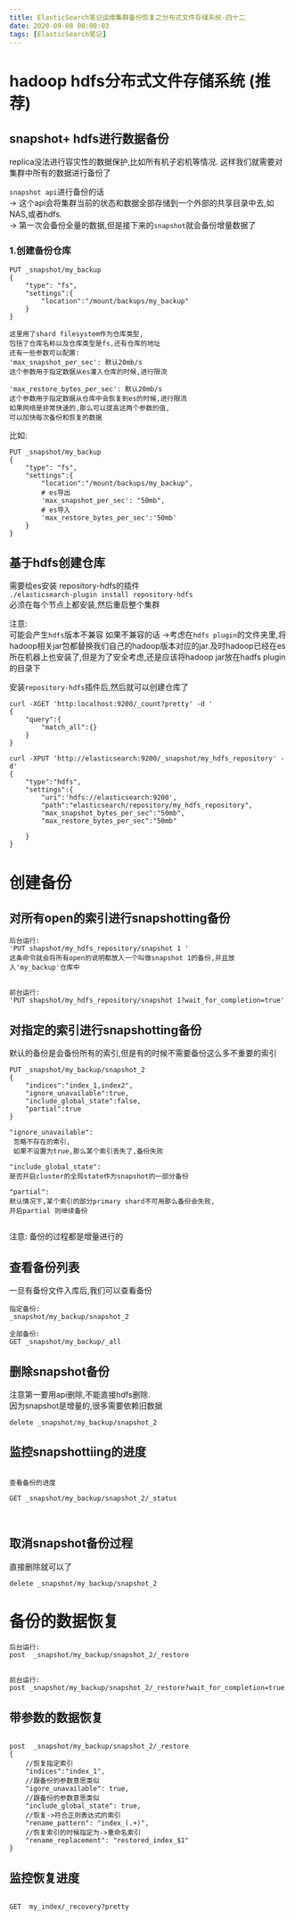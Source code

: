 ```yaml
---
title: ElasticSearch笔记运维集群备份恢复之分布式文件存储系统-四十二
date: 2020-09-08 00:00:03
tags: [ElasticSearch笔记]
---
```


# hadoop hdfs分布式文件存储系统 (推荐)

## snapshot+ hdfs进行数据备份

replica没法进行容灾性的数据保护,比如所有机子宕机等情况.
这样我们就需要对集群中所有的数据进行备份了

<!--more-->

`snapshot api`进行备份的话  
->  这个api会将集群当前的状态和数据全部存储到一个外部的共享目录中去,如NAS,或者hdfs.  
->   第一次会备份全量的数据,但是接下来的`snapshot`就会备份增量数据了

### 1.创建备份仓库
```
PUT _snapshot/my_backup
{
    "type": "fs",
    "settings":{
        "location":"/mount/backups/my_backup"
    }
}

这里用了shard filesystem作为仓库类型,
包括了仓库名称以及仓库类型是fs,还有仓库的地址
还有一些参数可以配置:
'max_snapshot_per_sec': 默认20mb/s
这个参数用于指定数据从es灌入仓库的时候,进行限流

'max_restore_bytes_per_sec': 默认20mb/s
这个参数用于指定数据从仓库中会恢复到es的时候,进行限流
如果网络是非常快速的,那么可以提高这两个参数的值,
可以加快每次备份和恢复的数据

```
比如:
```
PUT _snapshot/my_backup
{
    "type": "fs",
    "settings":{
        "location":"/mount/backups/my_backup",
        # es导出
        'max_snapshot_per_sec': "50mb",
        # es导入
        'max_restore_bytes_per_sec':'50mb'
    }
}

```
## 基于hdfs创建仓库
需要给es安装 repository-hdfs的插件  
`./elasticsearch-plugin install repository-hdfs`  
必须在每个节点上都安装,然后重启整个集群

注意:  
可能会产生`hdfs`版本不兼容 如果不兼容的话
->考虑在`hdfs plugin`的文件夹里,将hadoop相关jar包都替换我们自己的hadoop版本对应的jar.及时hadoop已经在es所在机器上也安装了,但是为了安全考虑,还是应该将hadoop jar放在hadfs plugin的目录下   

安装`repository-hdfs`插件后,然后就可以创建仓库了  
```
curl -XGET 'http:localhost:9200/_count?pretty' -d '
{
    "query":{
        "match_all":{}
    }
}

```
```
curl -XPUT 'http://elasticsearch:9200/_snapshot/my_hdfs_repository' -d'
{
    "type":"hdfs",
    "settings":{
        "uri":'hdfs://elasticsearch:9200',
        "path":"elasticsearch/repository/my_hdfs_repository",
        "max_snapshot_bytes_per_sec":"50mb",
        "max_restore_bytes_per_sec":"50mb"
        
    }
}

```

# 创建备份
## 对所有open的索引进行snapshotting备份
```
后台运行:
'PUT shapshot/my_hdfs_repository/snapshot 1 '
这条命令就会将所有open的说明都放入一个叫做snapshot 1的备份,并且放入'my_backup'仓库中


前台运行:
'PUT shapshot/my_hdfs_repository/snapshot 1?wait_for_completion=true'

```

## 对指定的索引进行snapshotting备份
默认的备份是会备份所有的索引,但是有的时候不需要备份这么多不重要的索引
```
PUT _snapshot/my_backup/snapshot_2
{
    "indices":"index_1,index2",
    "ignore_unavailable":true,
    "include_global_state":false,
    "partial":true
}

"ignore_unavailable":
 忽略不存在的索引,
 如果不设置为true,那么某个索引丢失了,备份失败

"include_global_state":
是否开启cluster的全局state作为snapshot的一部分备份

"partial":
默认情况下,某个索引的部分primary shard不可用那么备份会失败,
开启partial 则继续备份


```
注意: 备份的过程都是增量进行的

## 查看备份列表
一旦有备份文件入库后,我们可以查看备份
```
指定备份:
_snapshot/my_backup/snapshot_2

全部备份:
GET _snapshot/my_backup/_all

```


## 删除snapshot备份

注意第一要用api删除,不能直接hdfs删除.  
因为snapshot是增量的,很多需要依赖旧数据
```
delete _snapshot/my_backup/snapshot_2

```

## 监控snapshottiing的进度
```

查看备份的进度

GET _snapshot/my_backup/snapshot_2/_status



```

## 取消snapshot备份过程
直接删除就可以了
```
delete _snapshot/my_backup/snapshot_2

```


# 备份的数据恢复
```
后台运行:
post  _snapshot/my_backup/snapshot_2/_restore


前台运行:
post _snapshot/my_backup/snapshot_2/_restore?wait_for_completion=true
```

## 带参数的数据恢复
```

post  _snapshot/my_backup/snapshot_2/_restore
{
    //恢复指定索引
    "indices":"index_1",
    //跟备份的参数意思类似 
    "igore_unavailable": true,
    //跟备份的参数意思类似 
    "include_global_state": true,
    //恢复->符合正则表达式的索引
    "rename_pattern": "index_(.+)",
    //恢复索引的时候指定为->重命名索引
    "rename_replacement": "restored_index_$1"
}

```

## 监控恢复进度
```

GET  my_index/_recovery?pretty
```